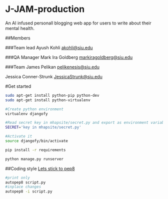 # J-JAM-production
An AI infused personall blogging web app for users to write about their mental health.


##Members

###Team lead
Ayush Kohli
akohli@siu.edu

###QA Manager
Mark Ira Goldberg
markiragoldberg@siu.edu

###Team
James Pelikan
pelikenesis@siu.edu

Jessica Conner-Strunk
JessicaStrunk@siu.edu


#Get started
```bash
sudo apt-get install python-pip python-dev
sudo apt-get install python-virtualenv

#Create python environment
virtualenv djangofy 

#Read secret key in mhapsite/secret.py and export as environment variable
SECRET='key in mhapsite/secret.py'

#Activate it
source djangofy/bin/activate 

pip install -r requirements

python manage.py runserver
```

##Coding style
[Lets stick to pep8](https://www.python.org/dev/peps/pep-0008/)

```bash
#print only
autopep8 script.py
#inplace changes
autopep8 -i script.py
```
